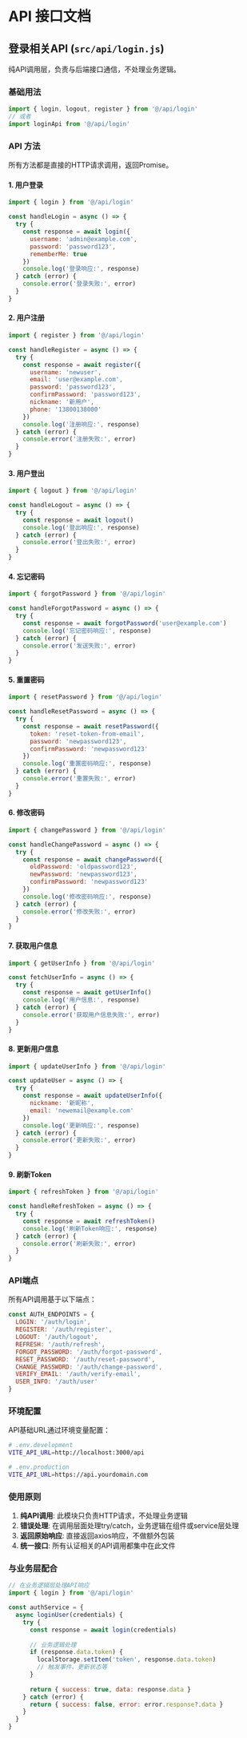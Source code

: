 # API 接口文档

## 登录相关API (`src/api/login.js`)

纯API调用层，负责与后端接口通信，不处理业务逻辑。

### 基础用法

```javascript
import { login, logout, register } from '@/api/login'
// 或者
import loginApi from '@/api/login'
```

### API 方法

所有方法都是直接的HTTP请求调用，返回Promise。

#### 1. 用户登录

```javascript
import { login } from '@/api/login'

const handleLogin = async () => {
  try {
    const response = await login({
      username: 'admin@example.com',
      password: 'password123',
      rememberMe: true
    })
    console.log('登录响应:', response)
  } catch (error) {
    console.error('登录失败:', error)
  }
}
```

#### 2. 用户注册

```javascript
import { register } from '@/api/login'

const handleRegister = async () => {
  try {
    const response = await register({
      username: 'newuser',
      email: 'user@example.com',
      password: 'password123',
      confirmPassword: 'password123',
      nickname: '新用户',
      phone: '13800138000'
    })
    console.log('注册响应:', response)
  } catch (error) {
    console.error('注册失败:', error)
  }
}
```

#### 3. 用户登出

```javascript
import { logout } from '@/api/login'

const handleLogout = async () => {
  try {
    const response = await logout()
    console.log('登出响应:', response)
  } catch (error) {
    console.error('登出失败:', error)
  }
}
```

#### 4. 忘记密码

```javascript
import { forgotPassword } from '@/api/login'

const handleForgotPassword = async () => {
  try {
    const response = await forgotPassword('user@example.com')
    console.log('忘记密码响应:', response)
  } catch (error) {
    console.error('发送失败:', error)
  }
}
```

#### 5. 重置密码

```javascript
import { resetPassword } from '@/api/login'

const handleResetPassword = async () => {
  try {
    const response = await resetPassword({
      token: 'reset-token-from-email',
      password: 'newpassword123',
      confirmPassword: 'newpassword123'
    })
    console.log('重置密码响应:', response)
  } catch (error) {
    console.error('重置失败:', error)
  }
}
```

#### 6. 修改密码

```javascript
import { changePassword } from '@/api/login'

const handleChangePassword = async () => {
  try {
    const response = await changePassword({
      oldPassword: 'oldpassword123',
      newPassword: 'newpassword123',
      confirmPassword: 'newpassword123'
    })
    console.log('修改密码响应:', response)
  } catch (error) {
    console.error('修改失败:', error)
  }
}
```

#### 7. 获取用户信息

```javascript
import { getUserInfo } from '@/api/login'

const fetchUserInfo = async () => {
  try {
    const response = await getUserInfo()
    console.log('用户信息:', response)
  } catch (error) {
    console.error('获取用户信息失败:', error)
  }
}
```

#### 8. 更新用户信息

```javascript
import { updateUserInfo } from '@/api/login'

const updateUser = async () => {
  try {
    const response = await updateUserInfo({
      nickname: '新昵称',
      email: 'newemail@example.com'
    })
    console.log('更新响应:', response)
  } catch (error) {
    console.error('更新失败:', error)
  }
}
```

#### 9. 刷新Token

```javascript
import { refreshToken } from '@/api/login'

const handleRefreshToken = async () => {
  try {
    const response = await refreshToken()
    console.log('刷新Token响应:', response)
  } catch (error) {
    console.error('刷新失败:', error)
  }
}
```

### API端点

所有API调用基于以下端点：

```javascript
const AUTH_ENDPOINTS = {
  LOGIN: '/auth/login',
  REGISTER: '/auth/register',
  LOGOUT: '/auth/logout',
  REFRESH: '/auth/refresh',
  FORGOT_PASSWORD: '/auth/forgot-password',
  RESET_PASSWORD: '/auth/reset-password',
  CHANGE_PASSWORD: '/auth/change-password',
  VERIFY_EMAIL: '/auth/verify-email',
  USER_INFO: '/auth/user'
}
```

### 环境配置

API基础URL通过环境变量配置：

```bash
# .env.development
VITE_API_URL=http://localhost:3000/api

# .env.production  
VITE_API_URL=https://api.yourdomain.com
```

### 使用原则

1. **纯API调用**: 此模块只负责HTTP请求，不处理业务逻辑
2. **错误处理**: 在调用层面处理try/catch，业务逻辑在组件或service层处理
3. **返回原始响应**: 直接返回axios响应，不做额外包装
4. **统一接口**: 所有认证相关的API调用都集中在此文件

### 与业务层配合

```javascript
// 在业务逻辑层处理API响应
import { login } from '@/api/login'

const authService = {
  async loginUser(credentials) {
    try {
      const response = await login(credentials)
      
      // 业务逻辑处理
      if (response.data.token) {
        localStorage.setItem('token', response.data.token)
        // 触发事件、更新状态等
      }
      
      return { success: true, data: response.data }
    } catch (error) {
      return { success: false, error: error.response?.data }
    }
  }
}
```
